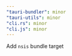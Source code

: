 ```yaml
---
"tauri-bundler": minor
"tauri-utils": minor
"cli.rs": minor
"cli.js": minor
---
```


Add `nsis` bundle target
